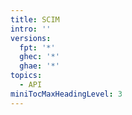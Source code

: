 ```yaml
---
title: SCIM
intro: ''
versions:
  fpt: '*'
  ghec: '*'
  ghae: '*'
topics:
  - API
miniTocMaxHeadingLevel: 3
---
```


